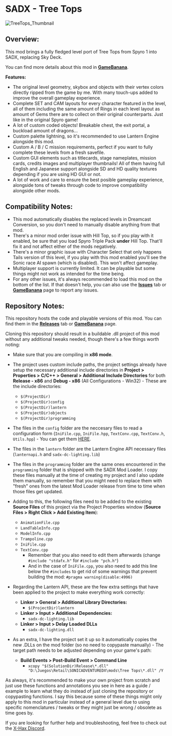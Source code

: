 # SADX - Tree Tops

![TreeTops_Thumbnail](https://images.gamebanana.com/img/ss/mods/64fb56666155f.jpg)

## Overview:

This mod brings a fully fledged level port of Tree Tops from Spyro 1 into SADX, replacing Sky Deck.

You can find more details about this mod in [**GameBanana**](https://gamebanana.com/mods/467594).

**Features:**
* The original level geometry, skybox and objects with their vertex colors directly ripped from the game by me. With many touch-ups added to improve the overall gameplay experience.
* Complete SET and CAM layouts for every character featured in the level, all of them including the same amount of Rings in each level layout as amount of Gems there are to collect on their original counterparts. Just like in the original Spyro game!
* A lot of custom coded objects! Breakable chest, the exit portal, a buckload amount of dragons...
* Custom palette lightning, so it's recommended to use Lantern Engine alongside this mod.
* Custom A / B / C mission requirements, perfect if you want to fully complete these levels from a fresh savefile.
* Custom GUI elements such as titlecards, stage nameplates, mission cards, credits images and multiplayer thumbnails! All of them having full English and Japanese support alongside SD and HD quality textures depending if you are using HD GUI or not.
* A lot of work and care to ensure the best posible gameplay experience, alongside tons of tweaks through code to improve compatibility alongside other mods.

## Compatibility Notes:
* This mod automatically disables the replaced levels in Dreamcast Conversion, so you don't need to manually disable anything from that mod.
* There's a minor mod order issue with Hill Top, so if you play with it enabled, be sure that you load Spyro Triple Pack **under** Hill Top. That'll fix it and not affect either of the mods negatively.
* There's a minor graphic issue with Character Select that only happens Tails version of this level, if you play with this mod enabled you'll see the Sonic race AI spawn (which is disabled). This won't affect gameplay.
* Multiplayer support is currently limited. It can be playable but some things might not work as intended for the time being.
* For any other issues, it's always recommended to load this mod on the bottom of the list. If that doesn't help, you can also use the [**Issues**](https://github.com/Jesus-PK/SADX-TreeTops/issues) tab or [**GameBanana**](https://gamebanana.com/mods/467594) page to report any issues.

## Repository Notes:

This repository hosts the code and playable versions of this mod. You can find them in the [**Releases**](https://github.com/Jesus-PK/SADX-TreeTops/releases) tab or [**GameBanana**](https://gamebanana.com/mods/467594) page.

Cloning this repository should result in a buildable .dll project of this mod without any additional tweaks needed, though there's a few things worth noting:

* Make sure that you are compiling in **x86 mode**.
* The project uses custom include paths, the project settings already have setup the necessary additional include directories in **Project > Properties > C/C++ > General > Additional Include Directories** for both **Release - x86** and **Debug - x86** (All Configurations - Win32) - These are the include directories:

  * `$(ProjectDir)`
  * `$(ProjectDir)config`
  * `$(ProjectDir)lantern`
  * `$(ProjectDir)objects`
  * `$(ProjectDir)programming`

* The files in the `config` folder are the neccesary files to read a configuration form (`IniFile.cpp`, `IniFile.hpp`, `TextConv.cpp`, `TextConv.h`, `Utils.hpp`) - You can get them [HERE](https://github.com/sonicretro/mod-loader-common/tree/master/ModLoaderCommon).

* The files in the `lantern` folder are the Lantern Engine API necessary files (`lanternapi.h` and `sadx-dc-lighting.lib`)

* The files in the `programming` folder are the same ones encountered in the `programming` folder that is shipped with the SADX Mod Loader. I copy these files manually at the time of creating my project and I also update them manually, so remember that you might need to replace them with "fresh" ones from the latest Mod Loader release from time to time when those files get updated.

* Adding to this, the following files need to be added to the existing **Source Files** of this project via the Project Properties window (**Source Files > Right Click > Add Existing Item**):
  * `AnimationFile.cpp`
  * `LandTableInfo.cpp`
  * `ModelInfo.cpp`
  * `Trampoline.cpp`
  * `IniFile.cpp`
  * `TextConv.cpp`
    * Remember that you also need to edit them afterwards (change `#include "stdafx.h"` for `#include "pch.h"`)
    * And in the case of `IniFile.cpp`, you also need to add this line below the `#includes` to get rid of some warnings that prevent building the mod: `#pragma warning(disable:4996)`

* Regarding the Lantern API, these are the few extra settings that have been applied to the project to make everything work correctly:
  * **Linker > General > Additional Library Directories:**
    * `$(ProjectDir)lantern`
  * **Linker > Input > Additional Dependencies:**
    * `sadx-dc-lighting.lib`
  * **Linker > Input > Delay Loaded DLLs**
    * `sadx-dc-lighting.dll`

* As an extra, I have the project set it up so it automatically copies the new .DLLs on the mod folder (so no need to copypaste manually) - The target path needs to be adjusted depending on your game's path:
  * **Build Events > Post-Build Event > Command Line**
    * `xcopy "$(SolutionDir)Release\*.dll" "D:\Juegos\Retail\SONICADVENTUREDX\mods\Tree Tops\*.dll" /Y`

As always, it's recommended to make your own project from scratch and just use these functions and annotations you see in here as a guide / example to learn what they do instead of just cloning the repository or copypasting functions. I say this because some of these things might only apply to this mod in particular instead of a general level due to using specific nomenclatures / tweaks or they might just be wrong / obsolete as time goes by.

If you are looking for further help and troubleshooting, feel free to check out the [X-Hax Discord](https://discord.gg/gqJCF47).
